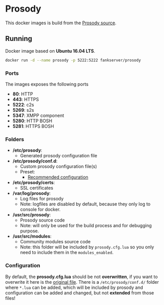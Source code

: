 # Prosody

This docker images is build from the [Prosody source](https://hg.prosody.im/).

## Running

Docker image based on __Ubuntu 16.04 LTS__.
```bash
docker run -d --name prosody -p 5222:5222 fankserver/prosody
```

### Ports

The images exposes the following ports
* __80__: HTTP
* __443__: HTTPS
* __5222__: c2s
* __5269__: s2s
* __5347__: XMPP component
* __5280__: HTTP BOSH
* __5281__: HTTPS BOSH

### Folders

* __/etc/prosody__:
    * Generated prosody configuration file
* __/etc/prosody/conf.d__:
    * Custom prosody configuration file(s)
    * Preset:
        * [Recommended configuration](examples/recommended.cfg.lua)
* __/etc/prosody/certs__:
    * SSL certificates
* __/var/log/prosody__:
    * Log files for prosody
    * Note: logfiles are disabled by default, because they only log to console for docker.
* __/usr/src/prosody__:
    * Prosody source code
    * Note: will only be used for the build process and for debugging purpose.
* __/usr/src/modules__:
    * Community modules source code
    * Note: this folder will be included by `prosody.cfg.lua` so you only need to include them in the `modules_enabled`.

### Configuration

By default, the __prosody.cfg.lua__ should be not __overwritten__, if you want to overwrite it here is the [original file](examples/default.cfg.lua).
There is a `/etc/prosody/conf.d/` folder where `*.lua` can be added, which will be included by prosody and configuration can be added and changed, but not __extended__ from those files!
